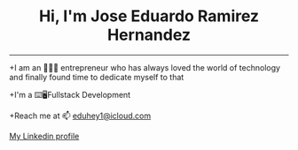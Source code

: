 
<h1 align="center">Hi, I'm Jose Eduardo Ramirez Hernandez</h1>

***

+I am an 🧑🏻‍💼 entrepreneur who has always loved the world of technology and finally found time to dedicate myself to that

+I'm a ⌨️🖥️Fullstack Development


+Reach me at 📫 eduhey1@icloud.com


<p align="left"> <a href="https://www.linkedin.com/in/jos%C3%A9-eduardo-ram%C3%ADrez-hern%C3%A1ndez-7baa26170/" target="blank"> My Linkedin profile</a> </p>
<!--




